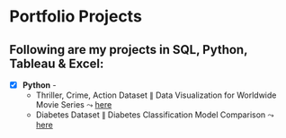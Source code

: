 # Portfolio Projects
## Following are my projects in SQL, Python, Tableau & Excel:

- [x] **Python** - 
    * Thriller, Crime, Action Dataset $\parallel$ Data Visualization for Worldwide Movie Series $\leadsto$ [here](https://github.com/seuwenfei/Data-visualization-for-worldwide-movie-series)
    * Diabetes Dataset $\parallel$ Diabetes Classification Model Comparison $\leadsto$ [here](https://github.com/seuwenfei/Diabetes-classification-model-comparison)
